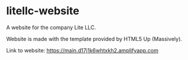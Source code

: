 # litellc-website

A website for the company Lite LLC.

Website is made with the template provided by HTML5 Up (Massively).

Link to website:
https://main.d17j1k6whtxkh2.amplifyapp.com
